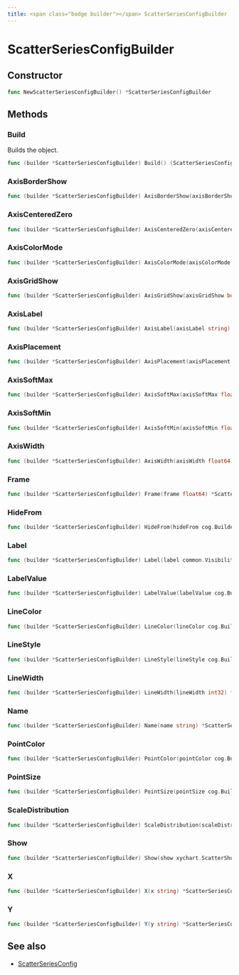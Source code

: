 ```yaml
---
title: <span class="badge builder"></span> ScatterSeriesConfigBuilder
---
```

# <span class="badge builder"></span> ScatterSeriesConfigBuilder

## Constructor

```go
func NewScatterSeriesConfigBuilder() *ScatterSeriesConfigBuilder
```
## Methods

### <span class="badge object-method"></span> Build

Builds the object.

```go
func (builder *ScatterSeriesConfigBuilder) Build() (ScatterSeriesConfig, error)
```

### <span class="badge object-method"></span> AxisBorderShow

```go
func (builder *ScatterSeriesConfigBuilder) AxisBorderShow(axisBorderShow bool) *ScatterSeriesConfigBuilder
```

### <span class="badge object-method"></span> AxisCenteredZero

```go
func (builder *ScatterSeriesConfigBuilder) AxisCenteredZero(axisCenteredZero bool) *ScatterSeriesConfigBuilder
```

### <span class="badge object-method"></span> AxisColorMode

```go
func (builder *ScatterSeriesConfigBuilder) AxisColorMode(axisColorMode common.AxisColorMode) *ScatterSeriesConfigBuilder
```

### <span class="badge object-method"></span> AxisGridShow

```go
func (builder *ScatterSeriesConfigBuilder) AxisGridShow(axisGridShow bool) *ScatterSeriesConfigBuilder
```

### <span class="badge object-method"></span> AxisLabel

```go
func (builder *ScatterSeriesConfigBuilder) AxisLabel(axisLabel string) *ScatterSeriesConfigBuilder
```

### <span class="badge object-method"></span> AxisPlacement

```go
func (builder *ScatterSeriesConfigBuilder) AxisPlacement(axisPlacement common.AxisPlacement) *ScatterSeriesConfigBuilder
```

### <span class="badge object-method"></span> AxisSoftMax

```go
func (builder *ScatterSeriesConfigBuilder) AxisSoftMax(axisSoftMax float64) *ScatterSeriesConfigBuilder
```

### <span class="badge object-method"></span> AxisSoftMin

```go
func (builder *ScatterSeriesConfigBuilder) AxisSoftMin(axisSoftMin float64) *ScatterSeriesConfigBuilder
```

### <span class="badge object-method"></span> AxisWidth

```go
func (builder *ScatterSeriesConfigBuilder) AxisWidth(axisWidth float64) *ScatterSeriesConfigBuilder
```

### <span class="badge object-method"></span> Frame

```go
func (builder *ScatterSeriesConfigBuilder) Frame(frame float64) *ScatterSeriesConfigBuilder
```

### <span class="badge object-method"></span> HideFrom

```go
func (builder *ScatterSeriesConfigBuilder) HideFrom(hideFrom cog.Builder[common.HideSeriesConfig]) *ScatterSeriesConfigBuilder
```

### <span class="badge object-method"></span> Label

```go
func (builder *ScatterSeriesConfigBuilder) Label(label common.VisibilityMode) *ScatterSeriesConfigBuilder
```

### <span class="badge object-method"></span> LabelValue

```go
func (builder *ScatterSeriesConfigBuilder) LabelValue(labelValue cog.Builder[common.TextDimensionConfig]) *ScatterSeriesConfigBuilder
```

### <span class="badge object-method"></span> LineColor

```go
func (builder *ScatterSeriesConfigBuilder) LineColor(lineColor cog.Builder[common.ColorDimensionConfig]) *ScatterSeriesConfigBuilder
```

### <span class="badge object-method"></span> LineStyle

```go
func (builder *ScatterSeriesConfigBuilder) LineStyle(lineStyle cog.Builder[common.LineStyle]) *ScatterSeriesConfigBuilder
```

### <span class="badge object-method"></span> LineWidth

```go
func (builder *ScatterSeriesConfigBuilder) LineWidth(lineWidth int32) *ScatterSeriesConfigBuilder
```

### <span class="badge object-method"></span> Name

```go
func (builder *ScatterSeriesConfigBuilder) Name(name string) *ScatterSeriesConfigBuilder
```

### <span class="badge object-method"></span> PointColor

```go
func (builder *ScatterSeriesConfigBuilder) PointColor(pointColor cog.Builder[common.ColorDimensionConfig]) *ScatterSeriesConfigBuilder
```

### <span class="badge object-method"></span> PointSize

```go
func (builder *ScatterSeriesConfigBuilder) PointSize(pointSize cog.Builder[common.ScaleDimensionConfig]) *ScatterSeriesConfigBuilder
```

### <span class="badge object-method"></span> ScaleDistribution

```go
func (builder *ScatterSeriesConfigBuilder) ScaleDistribution(scaleDistribution cog.Builder[common.ScaleDistributionConfig]) *ScatterSeriesConfigBuilder
```

### <span class="badge object-method"></span> Show

```go
func (builder *ScatterSeriesConfigBuilder) Show(show xychart.ScatterShow) *ScatterSeriesConfigBuilder
```

### <span class="badge object-method"></span> X

```go
func (builder *ScatterSeriesConfigBuilder) X(x string) *ScatterSeriesConfigBuilder
```

### <span class="badge object-method"></span> Y

```go
func (builder *ScatterSeriesConfigBuilder) Y(y string) *ScatterSeriesConfigBuilder
```

## See also

 * <span class="badge object-type-struct"></span> [ScatterSeriesConfig](./object-ScatterSeriesConfig.md)
